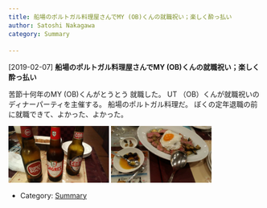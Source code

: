 ```yaml
---
title: 船場のポルトガル料理屋さんでMY (OB)くんの就職祝い；楽しく酔っ払い
author: Satoshi Nakagawa
category: Summary

---
```


[2019-02-07] **船場のポルトガル料理屋さんでMY (OB)くんの就職祝い；楽しく酔っ払い** 

 苦節十何年のMY (OB)くんがとうとう
就職した。
UT （OB）くんが就職祝いのディナーパーティを主催する。
船場のポルトガル料理だ。
ぼくの定年退職の前に就職できて、よかった、よかった。

<a href="/pict/2019-02-07-beer.jpg"><img src="/pict/2019-02-07-beer.jpg" alt="" width="200"/></a>
<a href="/pict/2019-02-07-dish.jpg"><img src="/pict/2019-02-07-dish.jpg" alt="" width="200"/></a>

- Category: [Summary](https://merapano.github.io/categories.html#Summary)

